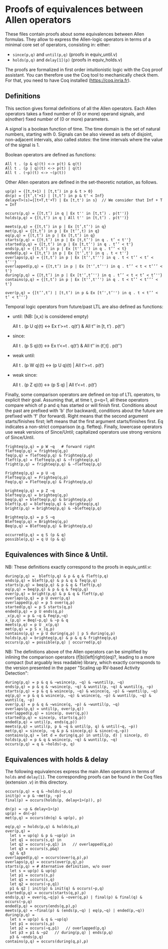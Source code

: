 # Proofs of equivalences between Allen operators

These files contain proofs about some equivalences between Allen formulas.
They allow to express the Allen-logic operators in terms of a minimal core
set of operators, consisting in: either:
- `since(p,q)` and `until(p,q)` (proofs in equiv_until.v)
- `holds(p,q)` and `delay[1](p)` (proofs in equiv_holds.v)

The proofs are formalized in first order intuitionistic logic with the Coq proof
assistant. You can therefore use the Coq tool to mechanically check them. For
that, you need to have Coq installed (https://coq.inria.fr).

## Definitions

This section gives formal definitions of all the Allen operators.
Each Allen operators takes a fixed number of (0 or more) operand signals, and
a(nother) fixed number of (0 or more) parameters.

A *signal* is a boolean function of time.
The time domain is the set of natural numbers, starting with 0.
Signals can be also viewed as sets of disjoint, non-adjacent intervals,
also called *states*: the time intervals where the value of the signal is 1.

Boolean operators are defined as functions:

    All t . (p & q)(t) <-> p(t) & q(t)
    All t . (p | q)(t) <-> p(t) | q(t)
    All t . (~p)(t) <-> ~(p(t))

Other Allen operators are defined in the set-theoretic notation, as follows.

    up(p) = {[t,t+1) | [t,t’) in p & t > 0}
    dn(p) = {[t’,t’+1) | [t,t’) in p & t' < Inf}
    delay<T>(s)={[t+T,t'+T) | Ex [t,t') in s}  // We consider that Inf + T = Inf

    occurs(p,q) = {[t,t’) in q | Ex t'' in [t,t’) . p(t'')}
    holds(p,q) = {[t,t’) in q | All t'' in [t,t’) . p(t'')}

    meets(p,q) = {[t,t’) in p | Ex [t’,t’') in q}
    met(p,q) = {[t,t’) in p | Ex [t’’,t) in q}
    eq(p,q) = {[t,t’) in p | Ex [t,t’) in q}
    starts(p,q) = {[t,t’) in p | Ex [t,t’') in q . t’ < t''}
    started(p,q) = {[t,t’) in p | Ex [t,t’') in q . t’’ < t'}
    ends(p,q) = {[t,t’) in p | Ex [t'’,t') in q . t’’ < t}
    ended(p,q) = {[t,t’) in p | Ex [t'’,t') in q . t < t''}
    overlaps(p,q) = {[t,t’) in p | Ex [t’',t’'') in q . t < t’’ < t’ < t’''}
    overlapped(p,q) = {[t,t’) in p | Ex [t'’,t’'') in q . t’’ < t < t’’’ < t'}
    during(p,q) = {[t,t’) in p | Ex [t'’,t’'') in q . t’’ < t < t’ < t’''}
    contains(p,q) = {[t,t’) in p | Ex [t'’,t'’') in q . t < t’’ < t’’’ < t'}

    over(p,q) = {[t’’,t’) | [t,t’) in p & Ex [t’',t’'') in q . t < t’’ < t’ < t’''}

Temporal logic operators from future/past LTL are also defined as functions:

* until: (NB: [x,x) is considered empty)

    All t . (p U q)(t) <-> Ex t’>=t . q(t') & All t’’ in [t, t’) . p(t'’)

* since:

    All t . (p S q)(t) <-> Ex t’<=t . q(t’) & All t’’ in (t’,t] . p(t’')

* weak until:

    All t . (p W q)(t) <-> (p U q)(t) | All t’>=t . p(t’)

* weak since:

    All t . (p Z q)(t) <-> (p S q) | All t’<=t . p(t’)

Finally, some comparison operators are defined on top of LTL operators,
to explicit their goal. Assuming that, at time t, p=q=1, all these operators compare
which of p and q has started or will finish first. Conditions about the
past are prefixed with 'b' (for backward), conditions about the future
are prefixed with 'f' (for forward). Right means that the second argument
starts/finishes first; left means that the first argument starts/finishes
first. Eq indicates a non-strict comparison (e.g. flefteq). Finally,
lowercase operators use weak versions of Since/Until; capitalized operators
use strong versions of Since/Until.

    frighteq(p,q) = p W ~q   # forward right
    flefteq(p,q) = frighteq(q,p)
    feq(p,q) = flefteq(p,q) & frighteq(p,q)
    fleft(p,q) = flefteq(p,q) & ~frighteq(p,q)
    fright(p,q) = frighteq(p,q) & ~flefteq(p,q)

    Frighteq(p,q) = p U ~q
    Flefteq(p,q) = Frighteq(q,p)
    Feq(p,q) = Flefteq(p,q) & Frighteq(p,q)

    brighteq(p,q) = p Z ~q
    blefteq(p,q) = brighteq(q,p)
    beq(p,q) = blefteq(p,q) & brighteq(p,q)
    bleft(p,q) = blefteq(p,q) & ~brighteq(p,q)
    bright(p,q) = brighteq(p,q) & ~blefteq(p,q)

    Brighteq(p,q) = p S ~q
    Blefteq(p,q) = Brighteq(q,p)
    Beq(p,q) = Blefteq(p,q) & Brighteq(p,q)

    occurred(p,q) = q S (p & q)
    possible(p,q) = q U (p & q)

## Equivalences with Since & Until.
NB: These definitions exactly correspond to the proofs in equiv_until.v:

    during(p,q) =  bleft(p,q) & p & q & fleft(p,q)
    ends(p,q) = bleft(p,q) & p & q & feq(p,q)
    starts(p,q) = beq(p,q) & p & q & fleft(p,q)
    eq(p,q) = beq(p,q) & p & q & feq(p,q)
    over(p,q) = bright(p,q) & p & q & fleft(p,q)
    overlaps(p,q) = p U over(p,q)
    overlapped(p,q) = p S over(q,p)
    started(p,q) = p S starts(q,p)
    ended(p,q) = p U ends(q,p)
    _x(p,q) = p & ~q & Feq(p,~q)
    x_(p,q) = Beq(~p,q) & ~p & q
    meets(p,q) = p U _x(p,q)
    met(p,q) = p S x_(q,p)
    contains(p,q) = p U during(q,p) | p S during(q,p)
    holds(p,q) = brighteq(p,q) & p & q & frighteq(p,q)
    occurs(p,q) = possible(p,q) | occurred(p,q)

NB: The definitions above of the Allen operators can be simplified
by inlining the comparison operators (f|b)(left|right)(eq)?, leading
to a more compact (but arguably less readable) library, which exactly
corresponds to the version presented in the paper
"Scaling up RV-based Activity Detection":

    during(p,q) = p & q & ~wsince(p, ~q) & ~wuntil(p, ~q)
    ends(p,q) = p & q & ~wsince(p, ~q) & wuntil(p, ~q) & wuntil(q, ~p)
    starts(p,q) = p & q & wsince(p, ~q) & wsince(q, ~p) & ~wuntil(p, ~q)
    eq(p,q) = p & q & wsince(p, ~q) & wsince(q, ~p) & wuntil(p, ~q) & wuntil(q, ~p)
    over(p,q) = p & q & ~wsince(q, ~p) & ~wuntil(p, ~q)
    overlaps(p,q) = until(p, over(p,q))
    overlapped(p,q) = since(p, over(q,p))
    started(p,q) = since(p, starts(q,p))
    ended(p,q) = until(p, ends(q,p))
    meets(p,q) = until(p, p & ~q & until(p, q) & until(~q, ~p))
    met(p,q) = since(p, ~q & p & since(p,q) & since(~q,~p))
    contains(p,q) = let d = during(q,p) in until(p, d) | since(p, d)
    holds(p,q) = p & q & wsince(p, ~q) & wuntil(p, ~q)
    occurs(p,q) = q & ~holds(~p, q)

## Equivalences with holds & delay

The following equivalences express the main Allen operators in terms of `holds` and `delay[1]`.
The corresponding proofs can be found in the Coq files (extension .v) in this directory.

    occurs(p,q) = q & ~holds(~p,q)
    init(p) = p & ~met(p, ~p)
    final(p) = occurs(holds(p, delay<1>(p)), p)

    dn(p) = ~p & delay<1>(p)
    up(p) = dn(~p)
    met(p,q) = occurs(dn(q) & up(p), p)

    eq(p,q) = holds(p,q) & holds(q,p)
    over(p,q) =
      let s = up(q) & p & ~up(p) in
      let q1 = occurs(s,q) in
      let q2 = occurs(~p,q1) in   // overlapped(q,p)
      let q3 = occurs(s,p&q)
      q2 & q3
    overlapped(p,q) = occurs(over(q,p),p)
    overlaps(p,q) = occurs(over(p,q),p)
    starts(p,q) = # Aternative definition, w/o over
      let s = up(p) & up(q)
      let p1 = occurs(s,p)
      let q1 = occurs(s,q)
      let q2 = occurs(~p,q1)
      p1 & q2 | init(p) & init(q) & occurs(~p,q)
    started(p,q) = occurs(starts(q,p),p)
    ends(p,q) = over(q,~q|p) & ~over(q,p) | final(p) & final(q) & occurs(~p,q)
    ended(p,q) = occurs(ends(q,p),p)
    meets(p,q) = ~final(p) & (ends(p,~q) | eq(p,~q) | ended(p,~q))
    during(p,q) =
      let s = up(p) & q & ~up(q)
      let p1 = occurs(s,p)
      let p2 = occurs(~q,p1)   // overlapped(p,q)
      let p3 = p1 & ~p2   // during(p,q) | ends(p,q)
      p3 & ~ends(p,q)
    contains(p,q) = occurs(during(q,p),p)
